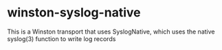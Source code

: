 winston-syslog-native
=====================

This is a Winston transport that uses SyslogNative, which uses the
native syslog(3) function to write log records
